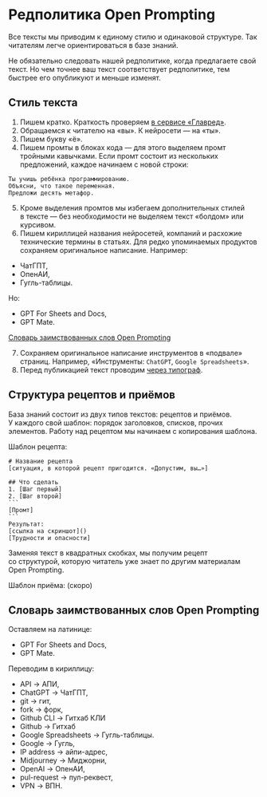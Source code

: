 # Редполитика Open Prompting
Все тексты мы приводим к единому стилю и одинаковой структуре. Так читателям легче ориентироваться в базе знаний.

Не обязательно следовать нашей редполитике, когда предлагаете свой текст. Но чем точнее ваш текст соответствует редполитике, тем быстрее его опубликуют и меньше изменят.

## Стиль текста
1. Пишем кратко. Краткость проверяем [в сервисе «Главред»](https://glvrd.ru/).
2. Обращаемся к читателю на «вы». К нейросети — на «ты».
3. Пишем букву «ё».
4. Пишем промты в блоках кода — для этого выделяем промт тройными кавычками. Если промт состоит из нескольких предложений, каждое начинаем с новой строки:
```
Ты учишь ребёнка программированию.
Объясни, что такое переменная.
Предложи десять метафор.
```
5. Кроме выделения промтов мы избегаем дополнительных стилей в тексте — без необходимости не выделяем текст «болдом» или курсивом.
6. Пишем кириллицей названия нейросетей, компаний и расхожие технические термины в статьях. Для редко упоминаемых продуктов сохраняем оригинальное написание. Например:
* ЧатГПТ,
* ОпенАИ,
* Гугль-таблицы.

Но:
* GPT For Sheets and Docs,
* GPT Mate.

[Словарь заимствованных слов Open Prompting](https://github.com/Open-Prompting/Knowledge-Base/tree/main/content/articles/policy#%D1%81%D0%BB%D0%BE%D0%B2%D0%B0%D1%80%D1%8C-%D0%B7%D0%B0%D0%B8%D0%BC%D1%81%D1%82%D0%B2%D0%BE%D0%B2%D0%B0%D0%BD%D0%BD%D1%8B%D1%85-%D1%81%D0%BB%D0%BE%D0%B2-open-prompting)

7. Сохраняем оригинальное написание инструментов в «подвале» страниц.
Например, «Инструменты: `ChatGPT`, `Google Spreadsheets`».
8. Перед публикацией текст проводим [через типограф](https://typograf.github.io/).

## Структура рецептов и приёмов
База знаний состоит из двух типов текстов: рецептов и приёмов. У каждого свой шаблон: порядок заголовков, списков, прочих элементов. Работу над рецептом мы начинаем с копирования шаблона.

Шаблон рецепта:
````
# Название рецепта
[ситуация, в которой рецепт пригодится. «Допустим, вы…»]

## Что сделать
1. [Шаг первый]
2. [Шаг второй]
```
[Промт]
```
Результат:
[ссылка на скриншот]()
[Трудности и опасности]
````
Заменяя текст в квадратных скобках, мы получим рецепт со структурой, которую читатель уже знает по другим материалам Open Prompting.

Шаблон приёма: (скоро)

## Словарь заимствованных слов Open Prompting

Оставляем на латинице:
* GPT For Sheets and Docs,
* GPT Mate.

Переводим в кириллицу:
* API → АПИ,
* ChatGPT → ЧатГПТ,
* git → гит,
* fork → форк,
* Github CLI → Гитхаб КЛИ
* Github → Гитхаб
* Google Spreadsheets → Гугль-таблицы.
* Google → Гугль,
* IP address → айпи-адрес,
* Midjourney → Миджорни,
* OpenAI → ОпенАИ,
* pul-request → пул-реквест,
* VPN → ВПН.
